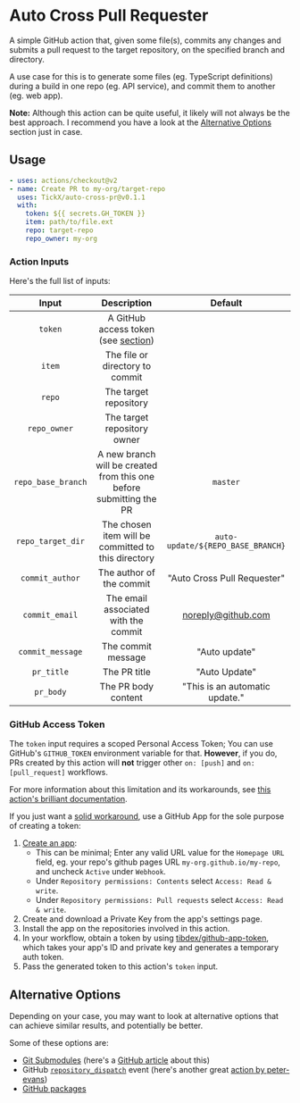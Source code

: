 # Auto Cross Pull Requester

A simple GitHub action that, given some file(s), commits any changes and submits a pull request to the target
repository, on the specified branch and directory.

A use case for this is to generate some files (eg. TypeScript definitions) during a build
in one repo (eg. API service), and commit them to another (eg. web app).

**Note:** Although this action can be quite useful, it likely will not always be the best approach. I recommend
you have a look at the [Alternative Options](#alternative-options) section just in case.

## Usage

```yaml
- uses: actions/checkout@v2
- name: Create PR to my-org/target-repo
  uses: TickX/auto-cross-pr@v0.1.1
  with:
    token: ${{ secrets.GH_TOKEN }}
    item: path/to/file.ext
    repo: target-repo
    repo_owner: my-org
```

### Action Inputs

Here's the full list of inputs:

|      **Input**     |                           **Description**                           |            **Default**            |
|:------------------:|:-------------------------------------------------------------------:|:---------------------------------:|
| `token`            | A GitHub access token (see [section](#github-access-token))         |                                   |
| `item`             | The file or directory to commit                                     |                                   |
| `repo`             | The target repository                                               |                                   |
| `repo_owner`       | The target repository owner                                         |                                   |
| `repo_base_branch` | A new branch will be created from this one before submitting the PR | `master`                          |
| `repo_target_dir`  | The chosen item will be committed to this directory                 | `auto-update/${REPO_BASE_BRANCH}` |
| `commit_author`    | The author of the commit                                            | "Auto Cross Pull Requester"       |
| `commit_email`     | The email associated with the commit                                | noreply@github.com                |
| `commit_message`   | The commit message                                                  | "Auto update"                     |
| `pr_title`         | The PR title                                                        | "Auto Update"                     |
| `pr_body`          | The PR body content                                                 | "This is an automatic update."    |

### GitHub Access Token

The `token` input requires a scoped Personal Access Token; You can use GitHub's `GITHUB_TOKEN` environment
variable for that. **However**, if you do, PRs created by this action will **not** trigger other `on: [push]`
and `on: [pull_request]` workflows.

For more information about this limitation and its workarounds, see [this action's brilliant documentation](https://github.com/peter-evans/create-pull-request/blob/master/docs/concepts-guidelines.md#triggering-further-workflow-runs).

If you just want a [solid workaround](https://github.com/peter-evans/create-pull-request/blob/master/docs/concepts-guidelines.md#authenticating-with-github-app-generated-tokens),
use a GitHub App for the sole purpose of creating a token:
1. [Create an app](https://docs.github.com/en/developers/apps/creating-a-github-app):
   - This can be minimal; Enter any valid URL value for the `Homepage URL` field, eg. your repo's github pages URL
   `my-org.github.io/my-repo`, and uncheck `Active` under `Webhook`.
   - Under `Repository permissions: Contents` select `Access: Read & write`.
   - Under `Repository permissions: Pull requests` select `Access: Read & write`.
2. Create and download a Private Key from the app's settings page.
3. Install the app on the repositories involved in this action.
4. In your workflow, obtain a token by using [tibdex/github-app-token](https://github.com/tibdex/github-app-token),
which takes your app's ID and private key and generates a temporary auth token.
5. Pass the generated token to this action's `token` input.

## Alternative Options

Depending on your case, you may want to look at alternative options that can achieve similar results, and potentially be better.

Some of these options are:
- [Git Submodules](https://git-scm.com/book/en/v2/Git-Tools-Submodules) (here's a [GitHub article](https://github.blog/2016-02-01-working-with-submodules/) about this)
- GitHub [`repository_dispatch`](https://docs.github.com/en/actions/reference/events-that-trigger-workflows#repository_dispatch) event (here's another great [action by peter-evans](https://github.com/peter-evans/repository-dispatch))
- [GitHub packages](https://docs.github.com/en/packages/publishing-and-managing-packages/about-github-packages)

